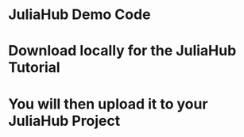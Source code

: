 # JuliaHub Demo Code #
# Download locally for the JuliaHub Tutorial #
# You will then upload it to your JuliaHub Project #
